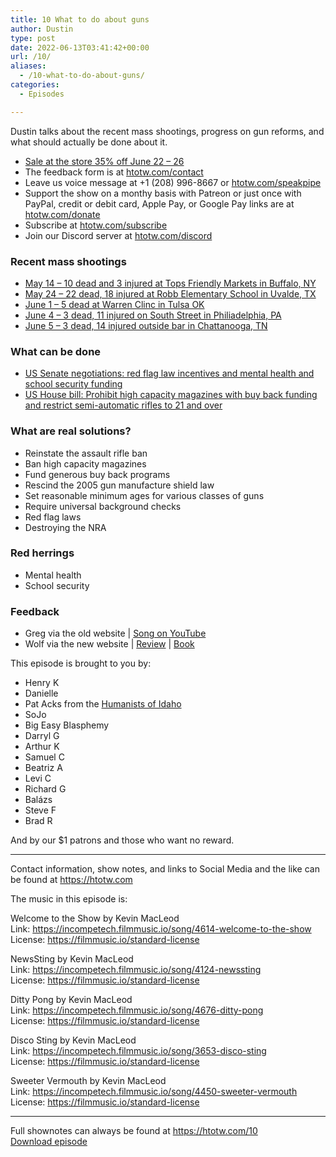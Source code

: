 ```yaml
---
title: 10 What to do about guns
author: Dustin
type: post
date: 2022-06-13T03:41:42+00:00
url: /10/
aliases:
  - /10-what-to-do-about-guns/
categories:
  - Episodes

---
```

<div id="buzzsprout-player-10781768"></div><script src="https://www.buzzsprout.com/1983601/10781768-10-what-to-do-about-guns.js?container_id=buzzsprout-player-10781768&player=small" type="text/javascript" charset="utf-8"></script>
  
Dustin talks about the recent mass shootings, progress on gun reforms, and what should actually be done about it.

<!--more-->

  * [Sale at the store 35% off June 22 &#8211; 26][1]
  * The feedback form is at [htotw.com/contact][2]
  * Leave us voice message at +1 (208) 996-8667 or [htotw.com/speakpipe][3]
  * Support the show on a monthy basis with Patreon or just once with PayPal, credit or debit card, Apple Pay, or Google Pay links are at [htotw.com/donate][4]
  * Subscribe at [htotw.com/subscribe][5]
  * Join our Discord server at [htotw.com/discord][6]

### Recent mass shootings

  * [May 14 &#8211; 10 dead and 3 injured at Tops Friendly Markets in Buffalo, NY][7]
  * [May 24 &#8211; 22 dead, 18 injured at Robb Elementary School in Uvalde, TX][8]
  * [June 1 &#8211; 5 dead at Warren Clinc in Tulsa OK][9]
  * [June 4 &#8211; 3 dead, 11 injured on South Street in Philiadelphia, PA][10]
  * [June 5 &#8211; 3 dead, 14 injured outside bar in Chattanooga, TN][11]

### What can be done

  * [US Senate negotiations: red flag law incentives and mental health and school security funding][12]
  * [US House bill: Prohibit high capacity magazines with buy back funding and restrict semi-automatic rifles to 21 and over][13]

### What are real solutions?

  * Reinstate the assault rifle ban
  * Ban high capacity magazines
  * Fund generous buy back programs
  * Rescind the 2005 gun manufacture shield law
  * Set reasonable minimum ages for various classes of guns
  * Require universal background checks
  * Red flag laws
  * Destroying the NRA

### Red herrings

  * Mental health
  * School security

### Feedback

  * Greg via the old website | [Song on YouTube][14]
  * Wolf via the new website | [Review][15] | [Book][16]

This episode is brought to you by:

  * Henry K
  * Danielle
  * Pat Acks from the [Humanists of Idaho][17]
  * SoJo
  * Big Easy Blasphemy
  * Darryl G
  * Arthur K
  * Samuel C
  * Beatriz A
  * Levi C
  * Richard G
  * Balázs
  * Steve F
  * Brad R

And by our $1 patrons and those who want no reward.

* * *

Contact information, show notes, and links to Social Media and the like can be found at <https://htotw.com>

The music in this episode is:

Welcome to the Show by Kevin MacLeod  
Link: https://incompetech.filmmusic.io/song/4614-welcome-to-the-show  
License: https://filmmusic.io/standard-license

NewsSting by Kevin MacLeod  
Link: https://incompetech.filmmusic.io/song/4124-newssting  
License: https://filmmusic.io/standard-license

Ditty Pong by Kevin MacLeod  
Link: https://incompetech.filmmusic.io/song/4676-ditty-pong  
License: https://filmmusic.io/standard-license

Disco Sting by Kevin MacLeod  
Link: https://incompetech.filmmusic.io/song/3653-disco-sting  
License: https://filmmusic.io/standard-license

Sweeter Vermouth by Kevin MacLeod  
Link: https://incompetech.filmmusic.io/song/4450-sweeter-vermouth  
License: https://filmmusic.io/standard-license

* * *

Full shownotes can always be found at <https://htotw.com/10>  
[Download episode][18]

 [1]: https://htotw.com/store
 [2]: https://htotw.com/contact
 [3]: https://htotw.com/speakpike
 [4]: https://htotw.com/donate
 [5]: https://htotw.com/subscribe
 [6]: https://htotw.com/discord
 [7]: https://en.wikipedia.org/wiki/2022_Buffalo_shooting
 [8]: https://en.wikipedia.org/wiki/Robb_Elementary_School_shooting
 [9]: https://en.wikipedia.org/wiki/Warren_Clinic_shooting
 [10]: https://en.wikipedia.org/wiki/2022_Philadelphia_shooting
 [11]: https://www.newsweek.com/tennessee-mass-shooting-prompts-mayor-urge-common-sense-regulations-1712961
 [12]: https://www.npr.org/2022/06/12/1104433332/gun-control-senate-deal
 [13]: https://apnews.com/article/shootings-new-york-gun-politics-judiciary-violence-18868cbb3652c9e1e92087bc5b7997d2
 [14]: https://www.youtube.com/watch?v=mFhZTkdUyXM
 [15]: https://atheist.ie/2022/05/adam-the-ape-a-book-review/
 [16]: https://www.amazon.com/Adam-Ape-Wolfgang-Wambach/dp/300071569X
 [17]: https://www.humanistsofidaho.org/
 [18]: https://www.buzzsprout.com/1983601/10781768-10-what-to-do-about-guns.mp3?download=true
